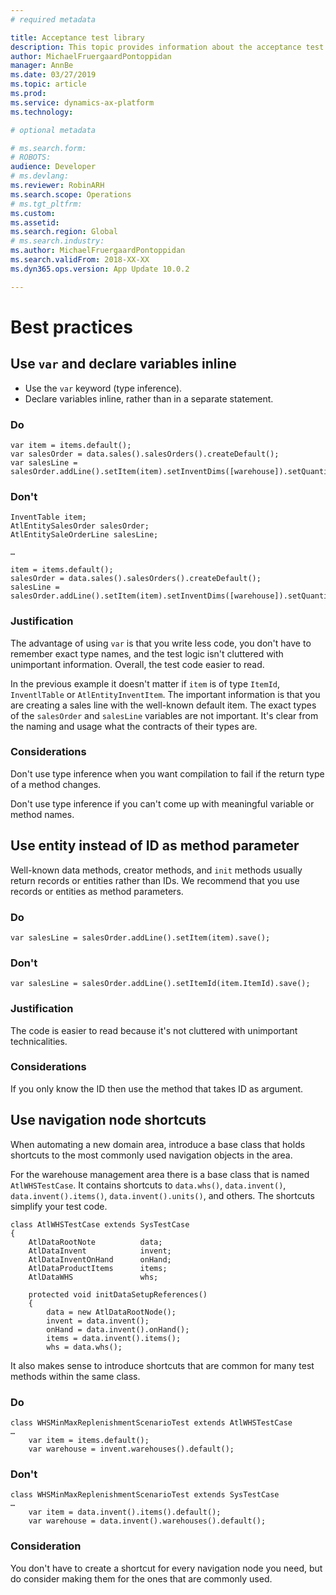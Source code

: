 ```yaml
---
# required metadata

title: Acceptance test library
description: This topic provides information about the acceptance test library.
author: MichaelFruergaardPontoppidan
manager: AnnBe
ms.date: 03/27/2019
ms.topic: article
ms.prod: 
ms.service: dynamics-ax-platform
ms.technology: 

# optional metadata

# ms.search.form: 
# ROBOTS: 
audience: Developer
# ms.devlang: 
ms.reviewer: RobinARH
ms.search.scope: Operations
# ms.tgt_pltfrm: 
ms.custom: 
ms.assetid: 
ms.search.region: Global
# ms.search.industry: 
ms.author: MichaelFruergaardPontoppidan
ms.search.validFrom: 2018-XX-XX
ms.dyn365.ops.version: App Update 10.0.2

---
```


# Best practices

## Use `var` and declare variables inline

+ Use the `var` keyword (type inference). 
+ Declare variables inline, rather than in a separate statement.

### Do 
```	
var item = items.default(); 
var salesOrder = data.sales().salesOrders().createDefault();
var salesLine = salesOrder.addLine().setItem(item).setInventDims([warehouse]).setQuantity(10).save();
```
### Don't
```
InventTable item; 
AtlEntitySalesOrder salesOrder;
AtlEntitySaleOrderLine salesLine;
	
…
	
item = items.default(); 
salesOrder = data.sales().salesOrders().createDefault();
salesLine = salesOrder.addLine().setItem(item).setInventDims([warehouse]).setQuantity(10).save();
```
		   
### Justification

The advantage of using `var` is that you write less code, you don't have to remember exact type names, and the test logic isn't cluttered with unimportant information. Overall, the test code easier to read.

In the previous example it doesn't matter if `item` is of type `ItemId`, `InventlTable` or `AtlEntityInventItem`. The important information is that you are creating a sales line with the well-known default item. The exact types of the `salesOrder` and `salesLine` variables are not important. It's clear from the naming and usage what the contracts of their types are.
	
### Considerations 

Don't use type inference when you want compilation to fail if the return type of a method changes. 

Don't use type inference if you can't come up with meaningful variable or method names.

## Use entity instead of ID as method parameter

Well-known data methods, creator methods, and `init` methods usually return records or entities rather than IDs. We recommend that you use records or entities as method parameters.

### Do

```
var salesLine = salesOrder.addLine().setItem(item).save();
```

### Don't

```
var salesLine = salesOrder.addLine().setItemId(item.ItemId).save();
```

### Justification
The code is easier to read because it's not cluttered with unimportant technicalities.

### Considerations
If you only know the ID then use the method that takes ID as argument. 

## Use navigation node shortcuts
When automating a new domain area, introduce a base class that holds shortcuts to the most commonly used navigation objects in the area. 

For the warehouse management area there is a base class that is named `AtlWHSTestCase`. It contains shortcuts to `data.whs()`, `data.invent()`, `data.invent().items()`, `data.invent().units()`, and others. The shortcuts simplify your test code.

```
class AtlWHSTestCase extends SysTestCase
{
    AtlDataRootNote          data;
    AtlDataInvent            invent;
    AtlDataInventOnHand      onHand;
    AtlDataProductItems      items;
    AtlDataWHS               whs;

    protected void initDataSetupReferences()
    {
        data = new AtlDataRootNode();
        invent = data.invent();
        onHand = data.invent().onHand();
        items = data.invent().items();
        whs = data.whs();
```

It also makes sense to introduce shortcuts that are common for many test methods within the same class.

### Do

```
class WHSMinMaxReplenishmentScenarioTest extends AtlWHSTestCase
…
    var item = items.default(); 
    var warehouse = invent.warehouses().default(); 
```

### Don't

```
class WHSMinMaxReplenishmentScenarioTest extends SysTestCase
…
    var item = data.invent().items().default(); 
    var warehouse = data.invent().warehouses().default(); 
```

### Consideration
You don't have to create a shortcut for every navigation node you need, but do consider making them for the ones that are commonly used.


